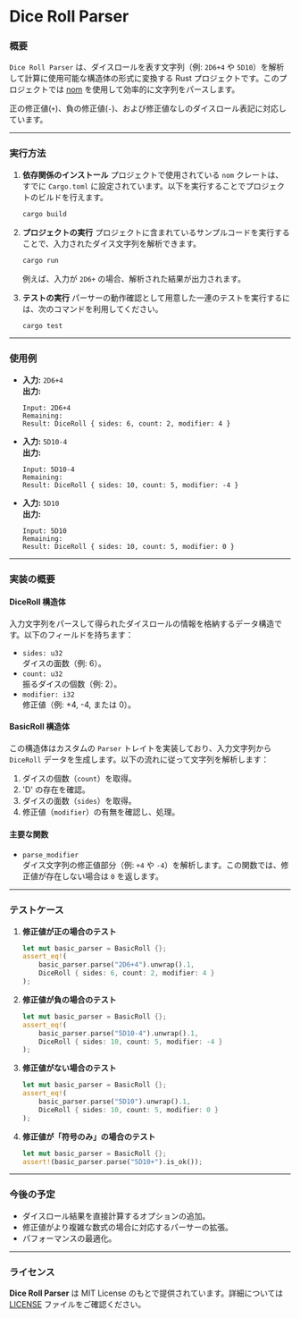 # Dice Roll Parser

### 概要
`Dice Roll Parser` は、ダイスロールを表す文字列（例: `2D6+4` や `5D10`）を解析して計算に使用可能な構造体の形式に変換する Rust プロジェクトです。このプロジェクトでは [nom](https://github.com/Geal/nom) を使用して効率的に文字列をパースします。

正の修正値(`+`)、負の修正値(`-`)、および修正値なしのダイスロール表記に対応しています。

---

### 実行方法

1. **依存関係のインストール**
   プロジェクトで使用されている `nom` クレートは、すでに `Cargo.toml` に設定されています。以下を実行することでプロジェクトのビルドを行えます。
   ```bash
   cargo build
   ```

2. **プロジェクトの実行**
   プロジェクトに含まれているサンプルコードを実行することで、入力されたダイス文字列を解析できます。
   ```bash
   cargo run
   ```
   例えば、入力が `2D6+` の場合、解析された結果が出力されます。

3. **テストの実行**
   パーサーの動作確認として用意した一連のテストを実行するには、次のコマンドを利用してください。
   ```bash
   cargo test
   ```

---

### 使用例

- **入力:** `2D6+4`  
  **出力:**
  ```
  Input: 2D6+4
  Remaining: 
  Result: DiceRoll { sides: 6, count: 2, modifier: 4 }
  ```

- **入力:** `5D10-4`  
  **出力:**
  ```
  Input: 5D10-4
  Remaining: 
  Result: DiceRoll { sides: 10, count: 5, modifier: -4 }
  ```

- **入力:** `5D10`  
  **出力:**
  ```
  Input: 5D10
  Remaining: 
  Result: DiceRoll { sides: 10, count: 5, modifier: 0 }
  ```

---

### 実装の概要

#### **DiceRoll 構造体**
入力文字列をパースして得られたダイスロールの情報を格納するデータ構造です。以下のフィールドを持ちます：
- `sides: u32`  
  ダイスの面数（例: 6）。
- `count: u32`  
  振るダイスの個数（例: 2）。
- `modifier: i32`  
  修正値（例: +4, -4, または 0）。

#### **BasicRoll 構造体**
この構造体はカスタムの `Parser` トレイトを実装しており、入力文字列から `DiceRoll` データを生成します。以下の流れに従って文字列を解析します：
1. ダイスの個数（`count`）を取得。
2. 'D' の存在を確認。
3. ダイスの面数（`sides`）を取得。
4. 修正値（`modifier`）の有無を確認し、処理。

#### **主要な関数**
- `parse_modifier`  
  ダイス文字列の修正値部分（例: `+4` や `-4`）を解析します。この関数では、修正値が存在しない場合は `0` を返します。

---

### テストケース

1. **修正値が正の場合のテスト**
   ```rust
   let mut basic_parser = BasicRoll {};
   assert_eq!(
       basic_parser.parse("2D6+4").unwrap().1,
       DiceRoll { sides: 6, count: 2, modifier: 4 }
   );
   ```

2. **修正値が負の場合のテスト**
   ```rust
   let mut basic_parser = BasicRoll {};
   assert_eq!(
       basic_parser.parse("5D10-4").unwrap().1,
       DiceRoll { sides: 10, count: 5, modifier: -4 }
   );
   ```

3. **修正値がない場合のテスト**
   ```rust
   let mut basic_parser = BasicRoll {};
   assert_eq!(
       basic_parser.parse("5D10").unwrap().1,
       DiceRoll { sides: 10, count: 5, modifier: 0 }
   );
   ```

4. **修正値が「符号のみ」の場合のテスト**
   ```rust
   let mut basic_parser = BasicRoll {};
   assert!(basic_parser.parse("5D10+").is_ok());
   ```

---

### 今後の予定

- ダイスロール結果を直接計算するオプションの追加。
- 修正値がより複雑な数式の場合に対応するパーサーの拡張。
- パフォーマンスの最適化。

---

### ライセンス

**Dice Roll Parser** は MIT License のもとで提供されています。詳細については [LICENSE](../LICENSE) ファイルをご確認ください。